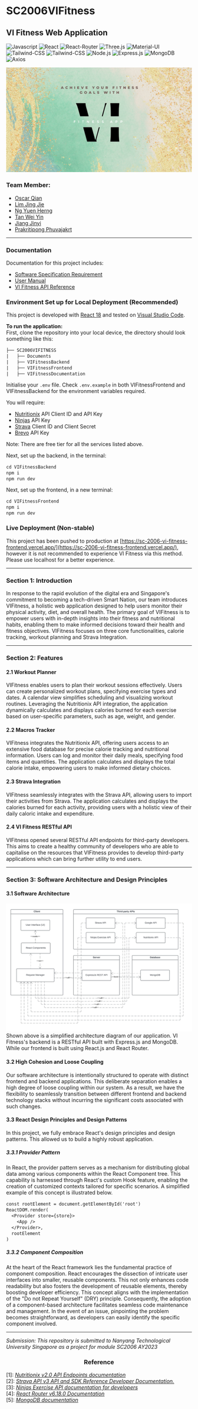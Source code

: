 # SC2006VIFitness

## VI Fitness Web Application

<div>
<img src="http://img.shields.io/badge/Javascript-fcd400?style=flat-square&logo=javascript&logoColor=black" alt="Javascript">
<img src="https://img.shields.io/badge/React-20232A?style=flat-square&logo=react&logoColor=61DAFB" alt="React">
<img src="https://img.shields.io/badge/React Router-black?style=flat-square&logo=reactrouter&logoColor=CA4245" alt="React-Router">
<img src="https://img.shields.io/badge/threejs-black?style=flat-square&logo=three.js&logoColor=white" alt="Three.js">
<img src="https://img.shields.io/badge/Material--UI-0081CB?style=flat-square&logo=mui&logoColor=white" alt="Material-UI">
<img src="https://img.shields.io/badge/Tailwind--CSS-06B6D4?style=flat-square&logo=tailwind-css&logoColor=white" alt="Tailwind-CSS">
<img src="https://img.shields.io/badge/GSAP-88CE02?style=flat-square&logo=greensock&logoColor=white" alt="Tailwind-CSS">
<img src="https://img.shields.io/badge/Node.js-43853D?style=flat-square&logo=node.js&logoColor=white" alt="Node.js">
<img src="https://img.shields.io/badge/Express.js-17202C?style=flat-square&logo=express" alt="Express.js">
<img src="https://img.shields.io/badge/MongoDB-4EA94B?style=flat-square&logo=mongodb&logoColor=white" alt="MongoDB">
<img src="https://img.shields.io/badge/Axios-5A29E4?style=flat-square&logo=axios&logoColor=white" alt="Axios">
</div>

![Cover](./Documents/Diagrams/VIFitnessCover.png)

### Team Member:

- [Oscar Qian](https://github.com/oscarqjh)
- [Lim Jing Jie]()
- [Ng Yuen Herng]()
- [Tan Wei Yin]()
- [Jiang Jinyi]()
- [Prakritipong Phuvajakrt]()

---

### Documentation

Documentation for this project includes:

- [Software Specification Requirement](./Documents/VIFitness%20Software%20Specification%20Requirement.pdf)
- [User Manual](https://sc-2006-vi-fitness.vercel.app/docs/guides/introduction/)
- [VI Fitness API Reference](https://sc-2006-vi-fitness.vercel.app/docs/developerapi/getting-started/)

### Environment Set up for Local Deployment (Recommended)

This project is developed with [React 18](https://react.dev/) and tested on [Visual Studio Code](https://code.visualstudio.com/).

**To run the application:**  
First, clone the repository into your local device, the directory should look something like this:

```
├── SC2006VIFITNESS
|   ├── Documents
|   ├── VIFitnessBackend
|   ├── VIFitnessFrontend
|   ├── VIFitnessDocumentation
```

Initialise your `.env` file. Check `.env.example` in both VIFitnessFrontend and VIFitnessBackend for the environment variables required.

You will require:

- [Nutritionix](https://www.nutritionix.com/business/api) API Client ID and API Key
- [Ninjas](https://api-ninjas.com/) API Key
- [Strava](https://developers.strava.com/docs/reference/) Client ID and Client Secret
- [Brevo](https://www.brevo.com/) API Key

Note: There are free tier for all the services listed above.

Next, set up the backend, in the terminal:

```
cd VIFitnessBackend
npm i
npm run dev
```

Next, set up the frontend, in a new terminal:

```
cd VIFitnessFrontend
npm i
npm run dev
```

### Live Deployment (Non-stable)

This project has been pushed to production at [https://sc-2006-vi-fitness-frontend.vercel.app/](https://sc-2006-vi-fitness-frontend.vercel.app/), however it is not recommended to experience VI Fitness via this method. Please use localhost for a better experience.

---

### Section 1: Introduction

In response to the rapid evolution of the digital era and Singapore's commitment to becoming a tech-driven Smart Nation, our team introduces VIFitness, a holistic web application designed to help users monitor their physical activity, diet, and overall health. The primary goal of VIFitness is to empower users with in-depth insights into their fitness and nutritional habits, enabling them to make informed decisions toward their health and fitness objectives. VIFitness focuses on three core functionalities, calorie tracking, workout planning and Strava Integration.

---

### Section 2: Features

#### 2.1 Workout Planner

VIFitness enables users to plan their workout sessions effectively. Users can create personalized workout plans, specifying exercise types and dates. A calendar view simplifies scheduling and visualizing workout routines. Leveraging the Nutritionix API integration, the application dynamically calculates and displays calories burned for each exercise based on user-specific parameters, such as age, weight, and gender.

#### 2.2 Macros Tracker

VIFitness integrates the Nutritionix API, offering users access to an extensive food database for precise calorie tracking and nutritional information. Users can log and monitor their daily meals, specifying food items and quantities. The application calculates and displays the total calorie intake, empowering users to make informed dietary choices.

#### 2.3 Strava Integration

VIFitness seamlessly integrates with the Strava API, allowing users to import their activities from Strava. The application calculates and displays the calories burned for each activity, providing users with a holistic view of their daily caloric intake and expenditure.

#### 2.4 VI Fitness RESTful API

VIFitness opened several RESTful API endpoints for third-party developers. This aims to create a healthy community of developers who are able to capitalise on the resources that VIFitness provides to develop third-party applications which can bring further utility to end users.

---

### Section 3: Software Architecture and Design Principles

#### 3.1 Software Architecture

![archidiagram](./Documents/Diagrams/SimplifiedArchitectureDiagram.jpeg)  
Shown above is a simplified architecture diagram of our application. VI Fitness's backend is a RESTful API built with Express.js and MongoDB. While our frontend is built using React.js and React Router.

#### 3.2 High Cohesion and Loose Coupling

Our software architecture is intentionally structured to operate with distinct frontend and backend applications. This deliberate separation enables a high degree of loose coupling within our system. As a result, we have the flexibility to seamlessly transition between different frontend and backend technology stacks without incurring the significant costs associated with such changes.

#### 3.3 React Design Principles and Design Patterns

In this project, we fully embrace React's design principles and design patterns. This allowed us to build a highly robust application.

##### 3.3.1 Provider Pattern

In React, the provider pattern serves as a mechanism for distributing global data among various components within the React Component tree. This capability is harnessed through React's custom Hook feature, enabling the creation of customized contexts tailored for specific scenarios. A simplified example of this concept is illustrated below.

```
const rootElement = document.getElementById('root')
ReactDOM.render(
  <Provider store={store}>
    <App />
  </Provider>,
  rootElement
)
```

##### 3.3.2 Component Composition

At the heart of the React framework lies the fundamental practice of component composition. React encourages the dissection of intricate user interfaces into smaller, reusable components. This not only enhances code readability but also fosters the development of reusable elements, thereby boosting developer efficiency. This concept aligns with the implementation of the "Do not Repeat Yourself" (DRY) principle. Consequently, the adoption of a component-based architecture facilitates seamless code maintenance and management. In the event of an issue, pinpointing the problem becomes straightforward, as developers can easily identify the specific component involved.

---

_Submission: This repository is submitted to Nanyang Technological University Singapore as a project for module SC2006 AY2023_

<h3 align="center">Reference</h3>

[1]: [_Nutritionix v2.0 API Endpoints documentation_](https://developer.nutritionix.com/docs/v2)  
[2]: [_Strava API v3 API and SDK Reference Developer Documentation._](https://developers.strava.com/docs/reference/)  
[3]: [_Ninjas Exercise API documentation for developers_](https://api-ninjas.com/api/exercises)  
[4]: [_React Router v6.18.0 Documentation_](https://reactrouter.com/en/main)  
[5]: [_MongoDB documentation_](https://www.mongodb.com/docs)
